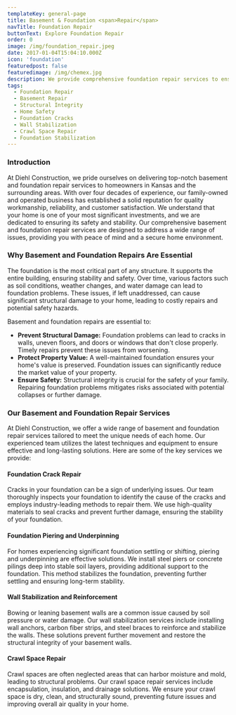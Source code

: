 ```yaml
---
templateKey: general-page
title: Basement & Foundation <span>Repair</span>
navTitle: Foundation Repair
buttonText: Explore Foundation Repair
order: 0
image: /img/foundation_repair.jpeg
date: 2017-01-04T15:04:10.000Z
icon: 'foundation'
featuredpost: false
featuredimage: /img/chemex.jpg
description: We provide comprehensive foundation repair services to ensure your home's stability and safety. Contact us for a consultation and learn how we can help protect your investment.
tags:
  - Foundation Repair
  - Basement Repair
  - Structural Integrity
  - Home Safety
  - Foundation Cracks
  - Wall Stabilization
  - Crawl Space Repair
  - Foundation Stabilization
---
```

### Introduction

At Diehl Construction, we pride ourselves on delivering top-notch basement and foundation repair services to homeowners in Kansas and the surrounding areas. With over four decades of experience, our family-owned and operated business has established a solid reputation for quality workmanship, reliability, and customer satisfaction. We understand that your home is one of your most significant investments, and we are dedicated to ensuring its safety and stability. Our comprehensive basement and foundation repair services are designed to address a wide range of issues, providing you with peace of mind and a secure home environment.

### Why Basement and Foundation Repairs Are Essential

The foundation is the most critical part of any structure. It supports the entire building, ensuring stability and safety. Over time, various factors such as soil conditions, weather changes, and water damage can lead to foundation problems. These issues, if left unaddressed, can cause significant structural damage to your home, leading to costly repairs and potential safety hazards.

Basement and foundation repairs are essential to:
- **Prevent Structural Damage:** Foundation problems can lead to cracks in walls, uneven floors, and doors or windows that don't close properly. Timely repairs prevent these issues from worsening.
- **Protect Property Value:** A well-maintained foundation ensures your home's value is preserved. Foundation issues can significantly reduce the market value of your property.
- **Ensure Safety:** Structural integrity is crucial for the safety of your family. Repairing foundation problems mitigates risks associated with potential collapses or further damage.

### Our Basement and Foundation Repair Services

At Diehl Construction, we offer a wide range of basement and foundation repair services tailored to meet the unique needs of each home. Our experienced team utilizes the latest techniques and equipment to ensure effective and long-lasting solutions. Here are some of the key services we provide:

#### Foundation Crack Repair

Cracks in your foundation can be a sign of underlying issues. Our team thoroughly inspects your foundation to identify the cause of the cracks and employs industry-leading methods to repair them. We use high-quality materials to seal cracks and prevent further damage, ensuring the stability of your foundation.

#### Foundation Piering and Underpinning

For homes experiencing significant foundation settling or shifting, piering and underpinning are effective solutions. We install steel piers or concrete pilings deep into stable soil layers, providing additional support to the foundation. This method stabilizes the foundation, preventing further settling and ensuring long-term stability.

#### Wall Stabilization and Reinforcement

Bowing or leaning basement walls are a common issue caused by soil pressure or water damage. Our wall stabilization services include installing wall anchors, carbon fiber strips, and steel braces to reinforce and stabilize the walls. These solutions prevent further movement and restore the structural integrity of your basement walls.

#### Crawl Space Repair

Crawl spaces are often neglected areas that can harbor moisture and mold, leading to structural problems. Our crawl space repair services include encapsulation, insulation, and drainage solutions. We ensure your crawl space is dry, clean, and structurally sound, preventing future issues and improving overall air quality in your home.